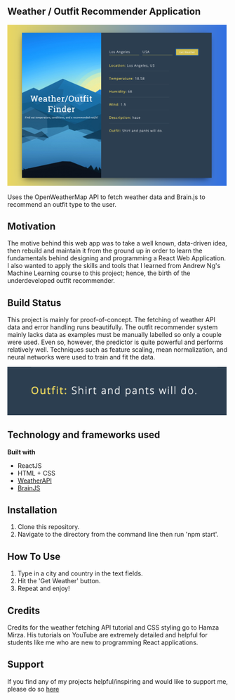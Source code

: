 ## Weather / Outfit Recommender Application ##

<img src = "demo/Over.png" width = "500">

Uses the OpenWeatherMap API to fetch weather data and Brain.js to recommend an outfit type to the user. 

## Motivation ##

The motive behind this web app was to take a well known, data-driven idea, then rebuild and maintain it from the ground up in order to learn the fundamentals behind designing and programming a React Web Application. I also wanted to apply the skills and tools that I learned from Andrew Ng's Machine Learning course to this project; hence, the birth of the underdeveloped outfit recommender. 

## Build Status ##

This project is mainly for proof-of-concept. The fetching of weather API data and error handling runs beautifully. The outfit recommender system mainly lacks data as examples must be manually labelled so only a couple were used. Even so, however, the predictor is quite powerful and performs relatively well. Techniques such as feature scaling, mean normalization, and neural networks were used to train and fit the data. 

<img src = "demo/Outfit.png" width = "500">

## Technology and frameworks used ##

**Built with**
  * ReactJS
  * HTML + CSS
  * [WeatherAPI](https://openweathermap.org/api)
  * [BrainJS](https://github.com/BrainJS/brain.js)
  
## Installation ## 

1. Clone this repository. 
2. Navigate to the directory from the command line then run 'npm start'.

## How To Use ## 

1. Type in a city and country in the text fields. 
2. Hit the 'Get Weather' button.
3. Repeat and enjoy!

## Credits ## 

Credits for the weather fetching API tutorial and CSS styling go to Hamza Mirza. His tutorials on YouTube are extremely detailed and helpful for students like me who are new to programming React applications. 

## Support ## 

If you find any of my projects helpful/inspiring and would like to support me, please do so [here](https://venmo.com/Micah-Yong "Venmo")
